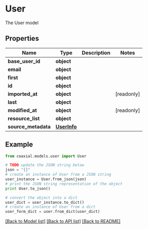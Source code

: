 # User

The User model

## Properties
Name | Type | Description | Notes
------------ | ------------- | ------------- | -------------
**base_user_id** | **object** |  | 
**email** | **object** |  | 
**first** | **object** |  | 
**id** | **object** |  | 
**imported_at** | **object** |  | [readonly] 
**last** | **object** |  | 
**modified_at** | **object** |  | [readonly] 
**resource_list** | **object** |  | 
**source_metadata** | [**UserInfo**](UserInfo.md) |  | 

## Example

```python
from coaxial.models.user import User

# TODO update the JSON string below
json = "{}"
# create an instance of User from a JSON string
user_instance = User.from_json(json)
# print the JSON string representation of the object
print User.to_json()

# convert the object into a dict
user_dict = user_instance.to_dict()
# create an instance of User from a dict
user_form_dict = user.from_dict(user_dict)
```
[[Back to Model list]](../README.md#documentation-for-models) [[Back to API list]](../README.md#documentation-for-api-endpoints) [[Back to README]](../README.md)


